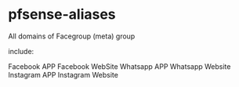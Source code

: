 # pfsense-aliases

All domains of Facegroup (meta) group

include:

Facebook APP
Facebook WebSite
Whatsapp APP
Whatsapp Website
Instagram APP
Instagram Website